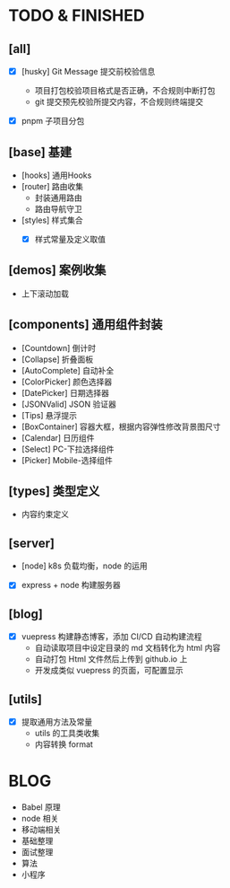 # TODO & FINISHED
## [all]
- [x] [husky] Git Message 提交前校验信息
  - 项目打包校验项目格式是否正确，不合规则中断打包
  - git 提交预先校验所提交内容，不合规则终端提交
- [x] pnpm 子项目分包


## [base] 基建

- [hooks] 通用Hooks
- [router] 路由收集
  - 封装通用路由
  - 路由导航守卫
- [styles] 样式集合
  - [x] 样式常量及定义取值


## [demos] 案例收集
- 上下滚动加载


## [components] 通用组件封装
- [Countdown] 倒计时
- [Collapse] 折叠面板
- [AutoComplete] 自动补全
- [ColorPicker] 颜色选择器
- [DatePicker] 日期选择器
- [JSONValid] JSON 验证器
- [Tips] 悬浮提示
- [BoxContainer] 容器大框，根据内容弹性修改背景图尺寸
- [Calendar] 日历组件
- [Select] PC-下拉选择组件
- [Picker] Mobile-选择组件


## [types] 类型定义
- 内容约束定义


## [server]
- [node] k8s 负载均衡，node 的运用
- [x] express + node 构建服务器


## [blog]
- [x] vuepress 构建静态博客，添加 CI/CD 自动构建流程
  - 自动读取项目中设定目录的 md 文档转化为 html 内容
  - 自动打包 Html 文件然后上传到 github.io 上
  - 开发成类似 vuepress 的页面，可配置显示


## [utils]
- [x] 提取通用方法及常量
  - utils 的工具类收集
  - 内容转换 format


# BLOG
- Babel 原理
- node 相关
- 移动端相关
- 基础整理
- 面试整理
- 算法
- 小程序
